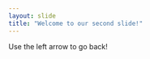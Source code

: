 ```yaml
---
layout: slide
title: "Welcome to our second slide!"
---
```

<Insert quotation and witty caption>
Use the left arrow to go back!

